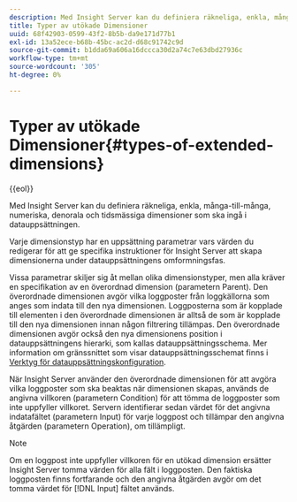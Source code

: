 ```yaml
---
description: Med Insight Server kan du definiera räkneliga, enkla, många-till-många, numeriska, denorala och tidsmässiga dimensioner som ska ingå i datauppsättningen.
title: Typer av utökade Dimensioner
uuid: 68f42903-0599-43f2-8b5b-da9e171d77b1
exl-id: 13a52ece-b68b-45bc-ac2d-d68c91742c9d
source-git-commit: b1dda69a606a16dccca30d2a74c7e63dbd27936c
workflow-type: tm+mt
source-wordcount: '305'
ht-degree: 0%

---
```


# Typer av utökade Dimensioner{#types-of-extended-dimensions}

{{eol}}

Med Insight Server kan du definiera räkneliga, enkla, många-till-många, numeriska, denorala och tidsmässiga dimensioner som ska ingå i datauppsättningen.

Varje dimensionstyp har en uppsättning parametrar vars värden du redigerar för att ge specifika instruktioner för Insight Server att skapa dimensionerna under datauppsättningens omformningsfas.

Vissa parametrar skiljer sig åt mellan olika dimensionstyper, men alla kräver en specifikation av en överordnad dimension (parametern Parent). Den överordnade dimensionen avgör vilka loggposter från loggkällorna som anges som indata till den nya dimensionen. Loggposterna som är kopplade till elementen i den överordnade dimensionen är alltså de som är kopplade till den nya dimensionen innan någon filtrering tillämpas. Den överordnade dimensionen avgör också den nya dimensionens position i datauppsättningens hierarki, som kallas datauppsättningsschema. Mer information om gränssnittet som visar datauppsättningsschemat finns i [Verktyg för datauppsättningskonfiguration](../../../../home/c-dataset-const-proc/c-dataset-config-tools/c-dataset-config-tools.md#concept-6e058b7691834cf79dcfd1573f78d4f5).

När Insight Server använder den överordnade dimensionen för att avgöra vilka loggposter som ska beaktas när dimensionen skapas, används de angivna villkoren (parametern Condition) för att tömma de loggposter som inte uppfyller villkoret. Servern identifierar sedan värdet för det angivna indatafältet (parametern Input) för varje loggpost och tillämpar den angivna åtgärden (parametern Operation), om tillämpligt.

>[!NOTE]
>
>Om en loggpost inte uppfyller villkoren för en utökad dimension ersätter Insight Server tomma värden för alla fält i loggposten. Den faktiska loggposten finns fortfarande och den angivna åtgärden avgör om det tomma värdet för [!DNL Input] fältet används.
